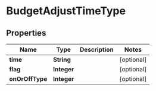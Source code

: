 

# BudgetAdjustTimeType


## Properties

Name | Type | Description | Notes
------------ | ------------- | ------------- | -------------
**time** | **String** |  |  [optional]
**flag** | **Integer** |  |  [optional]
**onOrOffType** | **Integer** |  |  [optional]



